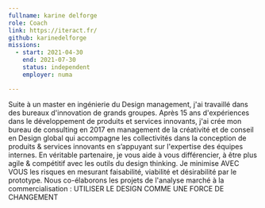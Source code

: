 ```yaml
---
fullname: karine delforge
role: Coach
link: https://iteract.fr/
github: karinedelforge
missions:
  - start: 2021-04-30
    end: 2021-07-30
    status: independent
    employer: numa

---
```


Suite à un master en ingénierie du Design management, j'ai travaillé dans des bureaux d'innovation de grands groupes. Après 15 ans d'expériences dans le développement de produits et services innovants, j'ai crée mon bureau de consulting en 2017 en management de la créativité et de conseil en Design global qui accompagne les collectivités dans la conception de produits & services innovants en s’appuyant sur l'expertise des équipes internes. En véritable partenaire, je vous aide à vous différencier, à être plus agile & compétitif avec les outils du design thinking. Je minimise AVEC VOUS les risques en mesurant faisabilité, viabilité et désirabilité par le prototype. Nous co-élaborons les projets de l'analyse marché à la commercialisation : UTILISER LE DESIGN COMME UNE FORCE DE CHANGEMENT
